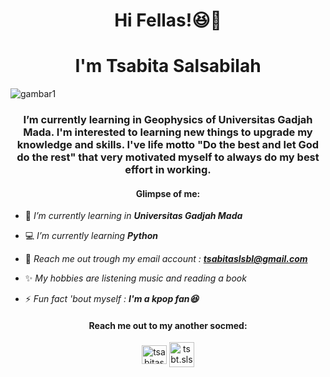 <h1 align="center">Hi Fellas!😆👋</h1> <h1 align="center">I'm Tsabita Salsabilah</h1>

![gambar1](https://github.com/Geofisika-UGM/dasar-dasar-git-tsabitasalsabilah/blob/40caf7e54b32c943ad1b08116b8771d6ac46bd35/Bryce-Milky-Way-HDR-b.jpg)

<h3 align="center">I’m currently learning in Geophysics of Universitas Gadjah Mada. I'm interested to learning new things to upgrade my knowledge and skills. I've life motto "Do the best and let God do the rest" that very motivated myself to always do my best effort in working.</h3>
<h4 align="center">Glimpse of me:</h3>

- 🏢 *I’m currently learning in **Universitas Gadjah Mada***

- 💻 *I’m currently learning **Python***

- 🔗 *Reach me out trough my email account : **tsabitaslsbl@gmail.com***

- ✨ *My hobbies are listening music and reading a book*

- ⚡ *Fun fact 'bout myself : **I'm a kpop fan😆***

<h4 align="center">Reach me out to my another socmed:</h3>
<p align="center">
<a href="https://linkedin.com/in/tsabitasalsabilah" target="blank"><img align="center" src="https://raw.githubusercontent.com/rahuldkjain/github-profile-readme-generator/master/src/images/icons/Social/linked-in-alt.svg" alt="tsabitasalsabilah" height="30" width="40" /></a>
<a href="https://instagram.com/tsbt.slsbl" target="blank"><img align="center" src="https://raw.githubusercontent.com/rahuldkjain/github-profile-readme-generator/master/src/images/icons/Social/instagram.svg" alt="tsbt.slsbl" height="40" width="40" /></a>
</p>



